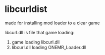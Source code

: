 # libcurldist
made for installing mod loader to a clear game

libcurl.dll is file that game loading:
1. game loading libcurl.dll
2. libcurl.dll loading ONEMR_Loader.dll